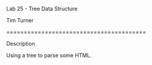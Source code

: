 Lab 25 - Tree Data Structure

Tim Turner

========================================

Description

Using a tree to parse some HTML.
